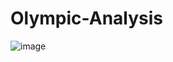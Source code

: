# Olympic-Analysis
![image](https://user-images.githubusercontent.com/88331653/188943711-2c6adae6-e451-4ae2-9050-5fb69698e2ad.png)
